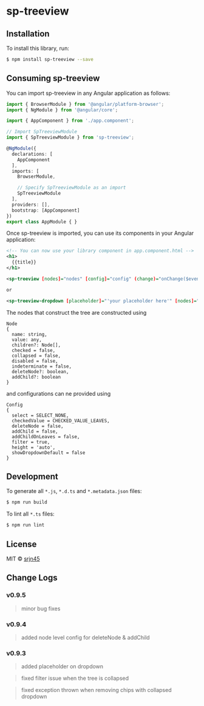 # sp-treeview

## Installation

To install this library, run:

```bash
$ npm install sp-treeview --save
```

## Consuming sp-treeview

You can import sp-treeview in any Angular application as follows:

```typescript
import { BrowserModule } from '@angular/platform-browser';
import { NgModule } from '@angular/core';

import { AppComponent } from './app.component';

// Import SpTreeviewModule
import { SpTreeviewModule } from 'sp-treeview';

@NgModule({
  declarations: [
    AppComponent
  ],
  imports: [
    BrowserModule,

    // Specify SpTreeviewModule as an import
    SpTreeviewModule
  ],
  providers: [],
  bootstrap: [AppComponent]
})
export class AppModule { }
```

Once sp-treeview is imported, you can use its components in your Angular application:

```xml
<!-- You can now use your library component in app.component.html -->
<h1>
  {{title}}
</h1>

<sp-treeview [nodes]="nodes" [config]="config" (change)="onChange($event)" (delete)="onDelete($event)" (addChild)="onAddChild($event)"></sp-treeview>

or

<sp-treeview-dropdown [placeholder]="'your placeholder here'" [nodes]="nodes" [config]="config" (change)="onChange($event)" (delete)="onDelete($event)" (addChild)="onAddChild($event)"></sp-treeview-dropdown>
```

The nodes that construct the tree are constructed using

```
Node
{
  name: string,
  value: any,
  children?: Node[],
  checked = false,
  collapsed = false,
  disabled = false,
  indeterminate = false,
  deleteNode?: boolean,
  addChild?: boolean
}
```

and configurations can ne provided using

```
Config
{
  select = SELECT_NONE,
  checkedValue = CHECKED_VALUE_LEAVES,
  deleteNode = false,
  addChild = false,
  addChildOnLeaves = false,
  filter = true,
  height = 'auto',
  showDropdownDefault = false
}
```
## Development

To generate all `*.js`, `*.d.ts` and `*.metadata.json` files:

```bash
$ npm run build
```

To lint all `*.ts` files:

```bash
$ npm run lint
```

## License

MIT © [srjn45](mailto:srajanpathak45@gmail.com)


## Change Logs

### v0.9.5

> minor bug fixes

### v0.9.4

> added node level config for deleteNode & addChild

### v0.9.3

> added placeholder on dropdown

> fixed filter issue when the tree is collapsed

> fixed exception thrown when removing chips with collapsed dropdown